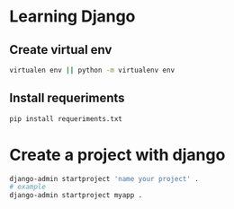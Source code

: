 # Learning Django 

## Create virtual env 
```bash
virtualen env || python -m virtualenv env
```

## Install requeriments 
```bash
pip install requeriments.txt 
```
# Create a project with django
```bash
django-admin startproject 'name your project' . 
# example
django-admin startproject myapp . 
```

